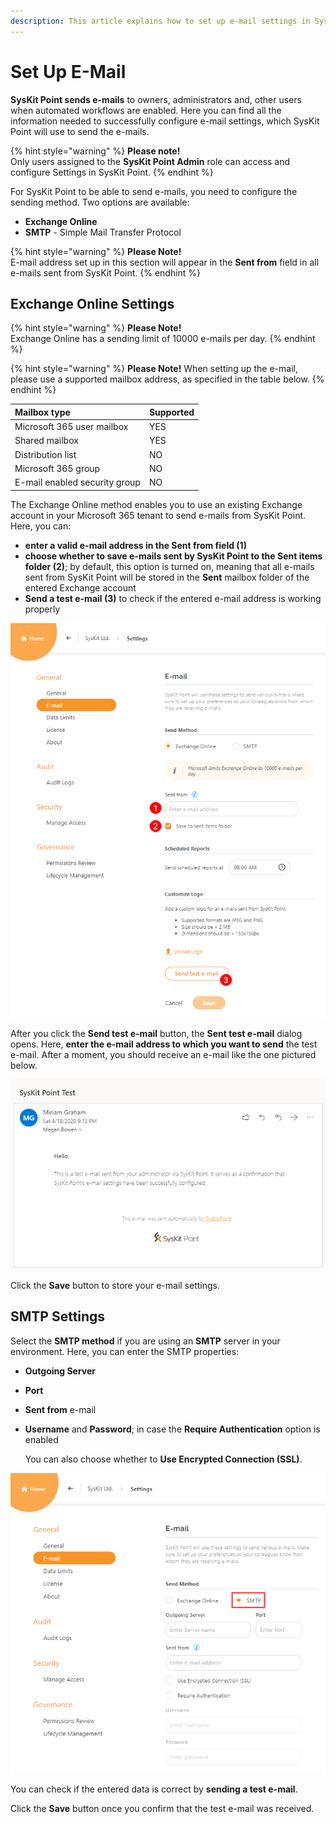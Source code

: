 ```yaml
---
description: This article explains how to set up e-mail settings in SysKit Point.
---
```


# Set Up E-Mail

**SysKit Point sends e-mails** to owners, administrators and, other users when automated workflows are enabled.
Here you can find all the information needed to successfully configure e-mail settings, which SysKit Point will use to send the e-mails.  

{% hint style="warning" %}
**Please note!**  
Only users assigned to the **SysKit Point Admin** role can access and configure Settings in SysKit Point.
{% endhint %}

For SysKit Point to be able to send e-mails, you need to configure the sending method. Two options are available:

* **Exchange Online** 
* **SMTP** - Simple Mail Transfer Protocol

{% hint style="warning" %}
**Please Note!**  
E-mail address set up in this section will appear in the **Sent from** field in all e-mails sent from SysKit Point.
{% endhint %}

## Exchange Online Settings

{% hint style="warning" %}
**Please Note!**  
Exchange Online has a sending limit of 10000 e-mails per day.
{% endhint %}

{% hint style="warning" %}
**Please Note!**
When setting up the e-mail, please use a supported mailbox address, as specified in the table below.
{% endhint %}

| Mailbox type | Supported |
| :--- | :--- | 
| Microsoft 365 user mailbox | YES |
| Shared mailbox | YES |
| Distribution list | NO |
| Microsoft 365 group | NO |
| E-mail enabled security group | NO |

The Exchange Online method enables you to use an existing Exchange account in your Microsoft 365 tenant to send e-mails from SysKit Point. Here, you can:

* **enter a valid e-mail address in the Sent from field \(1\)**
* **choose whether to save e-mails sent by SysKit Point to the Sent items folder \(2\)**; by default, this option is turned on, meaning that all e-mails sent from SysKit Point will be stored in the **Sent** mailbox folder of the entered Exchange account
* **Send a test e-mail \(3\)** to check if the entered e-mail address is working properly

![Exchange Online e-mail Settings screen](../.gitbook/assets/enable-permissions-review_exchange-online-settings.png)

After you click the **Send test e-mail** button, the **Sent test e-mail** dialog opens. Here, **enter the e-mail address to which you want to send** the test e-mail. After a moment, you should receive an e-mail like the one pictured below.

![Test e-mail](../.gitbook/assets/enable-permissions-review_test-email%20%281%29%20%282%29%20%282%29%20%283%29%20%284%29%20%284%29%20%284%29%20%286%29%20%288%29%20%282%29%20%286%29.png)

Click the **Save** button to store your e-mail settings.

## SMTP Settings

Select the **SMTP method** if you are using an **SMTP** server in your environment. Here, you can enter the SMTP properties:

* **Outgoing Server**
* **Port**
* **Sent from** e-mail
* **Username** and **Password**; in case the **Require Authentication** option is enabled

  You can also choose whether to **Use Encrypted Connection \(SSL\)**.

![SMTP e-mail Settings screen](../.gitbook/assets/enable-permissions-review_smtp-settings.png)

You can check if the entered data is correct by **sending a test e-mail**.

Click the **Save** button once you confirm that the test e-mail was received.